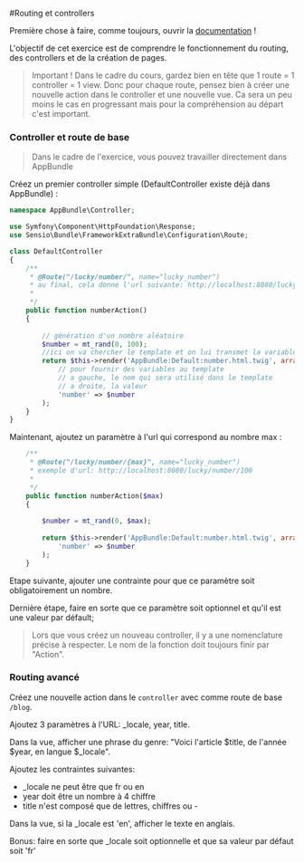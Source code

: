 #Routing et controllers

Première chose à faire, comme toujours, ouvrir la [documentation](https://symfony.com/doc/current/controller.html) !

L'objectif de cet exercice est de comprendre le fonctionnement du routing, des controllers et de la création de pages.

> Important ! Dans le cadre du cours, gardez bien en tête que 1 route = 1 controller = 1 view. Donc pour chaque route, pensez bien à créer une nouvelle action dans le controller et une nouvelle vue. Ca sera un peu moins le cas en progressant mais pour la compréhension au départ c'est important.


### Controller et route de base

> Dans le cadre de l'exercice, vous pouvez travailler directement dans AppBundle

Créez un premier controller simple (DefaultController existe déjà dans AppBundle) :

```php
namespace AppBundle\Controller;

use Symfony\Component\HttpFoundation\Response;
use Sensio\Bundle\FrameworkExtraBundle\Configuration\Route;

class DefaultController
{
    /**
     * @Route("/lucky/number/", name="lucky_number")  
     * au final, cela donne l'url suivante: http://localhost:8080/lucky/number
     *
     */
    public function numberAction()
    {
    
        // génération d'un nombre aléatoire
        $number = mt_rand(0, 100);
        //ici on va chercher le template et on lui transmet la variable
        return $this->render('AppBundle:Default:number.html.twig', array(
            // pour fournir des variables au template
            // a gauche, le nom qui sera utilisé dans le template
            // a droite, la valeur
            'number' => $number
        );
    }
}
```

Maintenant, ajoutez un paramètre à l'url qui correspond au nombre max :
 
 
```php
    /**
     * @Route("/lucky/number/{max}", name="lucky_number")  
     * exemple d'url: http://localhost:8080/lucky/number/100
     *
     */
    public function numberAction($max)
    {
   
        $number = mt_rand(0, $max);
        
        return $this->render('AppBundle:Default:number.html.twig', array(
            'number' => $number
        );
    }
```

Etape suivante, ajouter une contrainte pour que ce paramètre soit obligatoirement un nombre.

Dernière étape, faire en sorte que ce paramètre soit optionnel et qu'il est une valeur par défault;

> Lors que vous créez un nouveau controller, il y a une nomenclature précise à respecter. Le nom de la fonction doit toujours finir par "Action".


### Routing avancé

Créez une nouvelle action dans le `controller` avec comme route de base `/blog`.

Ajoutez 3 paramètres à l'URL: _locale, year, title.

Dans la vue, afficher une phrase du genre: "Voici l'article $title, de l'année $year, en langue $_locale".

Ajoutez les contraintes suivantes:
- _locale ne peut être que fr ou en
- year doit être un nombre à 4 chiffre
- title n'est composé que de lettres, chiffres ou -

Dans la vue, si la _locale est 'en', afficher le texte en anglais.

Bonus: faire en sorte que _locale soit optionnelle et que sa valeur par défaut soit 'fr'
